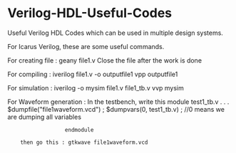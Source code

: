 # Verilog-HDL-Useful-Codes
Useful Verilog HDL Codes which can be used in multiple design systems.

For Icarus Verilog, these are some useful commands. 

For creating file : geany file1.v 
Close the file after the work is done 

For compiling : iverilog file1.v -o outputfile1
                        vpp outputfile1 
                        
For simulation : iverilog -o mysim file1.v file1_tb.v 
                          vvp mysim 
                          
For Waveform generation : In the testbench, write this 
                      module test1_tb.v 
                       .
                       .
                       .
                        $dumpfile("file1waveform.vcd") ; 
                        $dumpvars(0, test1_tb.v) ; //0 means we are dumping all variables 
                        
                      endmodule 
                      
        then go this : gtkwave file1waveform.vcd 
